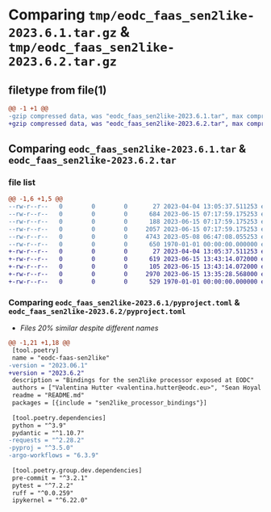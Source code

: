 # Comparing `tmp/eodc_faas_sen2like-2023.6.1.tar.gz` & `tmp/eodc_faas_sen2like-2023.6.2.tar.gz`

## filetype from file(1)

```diff
@@ -1 +1 @@
-gzip compressed data, was "eodc_faas_sen2like-2023.6.1.tar", max compression
+gzip compressed data, was "eodc_faas_sen2like-2023.6.2.tar", max compression
```

## Comparing `eodc_faas_sen2like-2023.6.1.tar` & `eodc_faas_sen2like-2023.6.2.tar`

### file list

```diff
@@ -1,6 +1,5 @@
--rw-r--r--   0        0        0       27 2023-04-04 13:05:37.511253 eodc_faas_sen2like-2023.6.1/README.md
--rw-r--r--   0        0        0      684 2023-06-15 07:17:59.175253 eodc_faas_sen2like-2023.6.1/pyproject.toml
--rw-r--r--   0        0        0      188 2023-06-15 07:17:59.175253 eodc_faas_sen2like-2023.6.1/sen2like_processor_bindings/__init__.py
--rw-r--r--   0        0        0     2057 2023-06-15 07:17:59.175253 eodc_faas_sen2like-2023.6.1/sen2like_processor_bindings/model.py
--rw-r--r--   0        0        0     4743 2023-05-08 06:47:08.055253 eodc_faas_sen2like-2023.6.1/sen2like_processor_bindings/workflows.py
--rw-r--r--   0        0        0      650 1970-01-01 00:00:00.000000 eodc_faas_sen2like-2023.6.1/PKG-INFO
+-rw-r--r--   0        0        0       27 2023-04-04 13:05:37.511253 eodc_faas_sen2like-2023.6.2/README.md
+-rw-r--r--   0        0        0      619 2023-06-15 13:43:14.072000 eodc_faas_sen2like-2023.6.2/pyproject.toml
+-rw-r--r--   0        0        0      105 2023-06-15 13:43:14.072000 eodc_faas_sen2like-2023.6.2/sen2like_processor_bindings/__init__.py
+-rw-r--r--   0        0        0     2970 2023-06-15 13:35:28.568000 eodc_faas_sen2like-2023.6.2/sen2like_processor_bindings/model.py
+-rw-r--r--   0        0        0      529 1970-01-01 00:00:00.000000 eodc_faas_sen2like-2023.6.2/PKG-INFO
```

### Comparing `eodc_faas_sen2like-2023.6.1/pyproject.toml` & `eodc_faas_sen2like-2023.6.2/pyproject.toml`

 * *Files 20% similar despite different names*

```diff
@@ -1,21 +1,18 @@
 [tool.poetry]
 name = "eodc-faas-sen2like"
-version = "2023.06.1"
+version = "2023.6.2"
 description = "Bindings for the sen2like processor exposed at EODC"
 authors = ["Valentina Hutter <valentina.hutter@eodc.eu>", "Sean Hoyal <sean.hoyal@eodc.eu>", "Lukas Weidenholzer <lukas.weidenholzer@eodc.eu>"]
 readme = "README.md"
 packages = [{include = "sen2like_processor_bindings"}]
 
 [tool.poetry.dependencies]
 python = "^3.9"
 pydantic = "^1.10.7"
-requests = "^2.28.2"
-pyproj = "^3.5.0"
-argo-workflows = "6.3.9"
 
 [tool.poetry.group.dev.dependencies]
 pre-commit = "^3.2.1"
 pytest = "^7.2.2"
 ruff = "^0.0.259"
 ipykernel = "^6.22.0"
```

